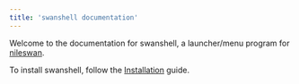 ```yaml
---
title: 'swanshell documentation'
---
```


Welcome to the documentation for swanshell, a launcher/menu program for [nileswan](https://49bitcat.com/docs/nileswan).

To install swanshell, follow the [Installation](user/installation) guide.
